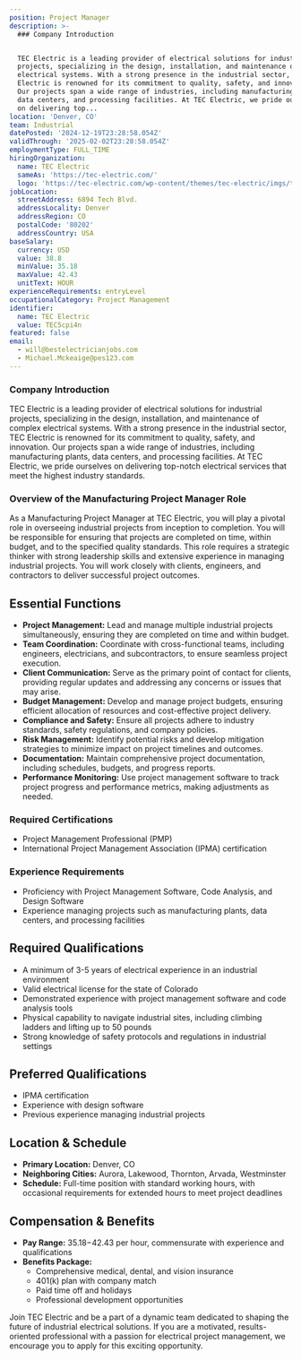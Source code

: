 ```yaml
---
position: Project Manager
description: >-
  ### Company Introduction


  TEC Electric is a leading provider of electrical solutions for industrial
  projects, specializing in the design, installation, and maintenance of complex
  electrical systems. With a strong presence in the industrial sector, TEC
  Electric is renowned for its commitment to quality, safety, and innovation.
  Our projects span a wide range of industries, including manufacturing plants,
  data centers, and processing facilities. At TEC Electric, we pride ourselves
  on delivering top...
location: 'Denver, CO'
team: Industrial
datePosted: '2024-12-19T23:28:58.054Z'
validThrough: '2025-02-02T23:28:58.054Z'
employmentType: FULL_TIME
hiringOrganization:
  name: TEC Electric
  sameAs: 'https://tec-electric.com/'
  logo: 'https://tec-electric.com/wp-content/themes/tec-electric/imgs/tec-logo.png'
jobLocation:
  streetAddress: 6894 Tech Blvd.
  addressLocality: Denver
  addressRegion: CO
  postalCode: '80202'
  addressCountry: USA
baseSalary:
  currency: USD
  value: 38.8
  minValue: 35.18
  maxValue: 42.43
  unitText: HOUR
experienceRequirements: entryLevel
occupationalCategory: Project Management
identifier:
  name: TEC Electric
  value: TEC5cpi4n
featured: false
email:
  - will@bestelectricianjobs.com
  - Michael.Mckeaige@pes123.com
---
```




### Company Introduction

TEC Electric is a leading provider of electrical solutions for industrial projects, specializing in the design, installation, and maintenance of complex electrical systems. With a strong presence in the industrial sector, TEC Electric is renowned for its commitment to quality, safety, and innovation. Our projects span a wide range of industries, including manufacturing plants, data centers, and processing facilities. At TEC Electric, we pride ourselves on delivering top-notch electrical services that meet the highest industry standards.

### Overview of the Manufacturing Project Manager Role

As a Manufacturing Project Manager at TEC Electric, you will play a pivotal role in overseeing industrial projects from inception to completion. You will be responsible for ensuring that projects are completed on time, within budget, and to the specified quality standards. This role requires a strategic thinker with strong leadership skills and extensive experience in managing industrial projects. You will work closely with clients, engineers, and contractors to deliver successful project outcomes.

## Essential Functions

- **Project Management:** Lead and manage multiple industrial projects simultaneously, ensuring they are completed on time and within budget.
- **Team Coordination:** Coordinate with cross-functional teams, including engineers, electricians, and subcontractors, to ensure seamless project execution.
- **Client Communication:** Serve as the primary point of contact for clients, providing regular updates and addressing any concerns or issues that may arise.
- **Budget Management:** Develop and manage project budgets, ensuring efficient allocation of resources and cost-effective project delivery.
- **Compliance and Safety:** Ensure all projects adhere to industry standards, safety regulations, and company policies.
- **Risk Management:** Identify potential risks and develop mitigation strategies to minimize impact on project timelines and outcomes.
- **Documentation:** Maintain comprehensive project documentation, including schedules, budgets, and progress reports.
- **Performance Monitoring:** Use project management software to track project progress and performance metrics, making adjustments as needed.

### Required Certifications

- Project Management Professional (PMP)
- International Project Management Association (IPMA) certification

### Experience Requirements

- Proficiency with Project Management Software, Code Analysis, and Design Software
- Experience managing projects such as manufacturing plants, data centers, and processing facilities

## Required Qualifications

- A minimum of 3-5 years of electrical experience in an industrial environment
- Valid electrical license for the state of Colorado
- Demonstrated experience with project management software and code analysis tools
- Physical capability to navigate industrial sites, including climbing ladders and lifting up to 50 pounds
- Strong knowledge of safety protocols and regulations in industrial settings

## Preferred Qualifications

- IPMA certification
- Experience with design software
- Previous experience managing industrial projects

## Location & Schedule

- **Primary Location:** Denver, CO
- **Neighboring Cities:** Aurora, Lakewood, Thornton, Arvada, Westminster
- **Schedule:** Full-time position with standard working hours, with occasional requirements for extended hours to meet project deadlines

## Compensation & Benefits

- **Pay Range:** $35.18-$42.43 per hour, commensurate with experience and qualifications
- **Benefits Package:**
  - Comprehensive medical, dental, and vision insurance
  - 401(k) plan with company match
  - Paid time off and holidays
  - Professional development opportunities

Join TEC Electric and be a part of a dynamic team dedicated to shaping the future of industrial electrical solutions. If you are a motivated, results-oriented professional with a passion for electrical project management, we encourage you to apply for this exciting opportunity.